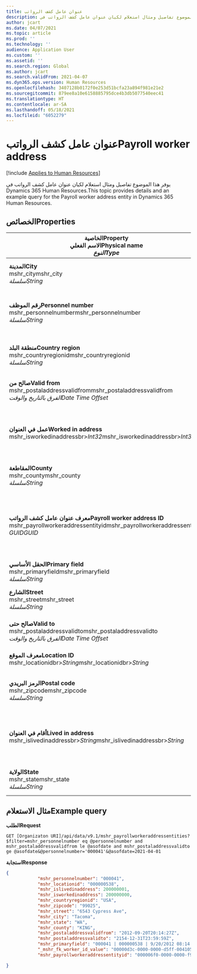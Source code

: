 ```yaml
---
title: عنوان عامل كشف الرواتب
description: يوفر هذا الموضوع تفاصيل ومثال استعلام لكيان عنوان عامل كشف الرواتب في Dynamics 365 Human Resources.
author: jcart
ms.date: 04/07/2021
ms.topic: article
ms.prod: ''
ms.technology: ''
audience: Application User
ms.custom: ''
ms.assetid: ''
ms.search.region: Global
ms.author: jcart
ms.search.validFrom: 2021-04-07
ms.dyn365.ops.version: Human Resources
ms.openlocfilehash: 3407128b0172f0e253d51bcfa23a894f981e21e2
ms.sourcegitcommit: 879ee8a10e6158885795dce4b3db5077540eec41
ms.translationtype: HT
ms.contentlocale: ar-SA
ms.lasthandoff: 05/18/2021
ms.locfileid: "6052279"
---
```

# <a name="payroll-worker-address"></a><span data-ttu-id="3e14f-103">عنوان عامل كشف الرواتب</span><span class="sxs-lookup"><span data-stu-id="3e14f-103">Payroll worker address</span></span>

[!include [Applies to Human Resources](../includes/applies-to-hr.md)]

<span data-ttu-id="3e14f-104">يوفر هذا الموضوع تفاصيل ومثال استعلام لكيان عنوان عامل كشف الرواتب في Dynamics 365 Human Resources.</span><span class="sxs-lookup"><span data-stu-id="3e14f-104">This topic provides details and an example query for the Payroll worker address entity in Dynamics 365 Human Resources.</span></span>

## <a name="properties"></a><span data-ttu-id="3e14f-105">الخصائص</span><span class="sxs-lookup"><span data-stu-id="3e14f-105">Properties</span></span>

| <span data-ttu-id="3e14f-106">الخاصية</span><span class="sxs-lookup"><span data-stu-id="3e14f-106">Property</span></span><br><span data-ttu-id="3e14f-107">**الاسم الفعلي**</span><span class="sxs-lookup"><span data-stu-id="3e14f-107">**Physical name**</span></span><br><span data-ttu-id="3e14f-108">**_النوع_**</span><span class="sxs-lookup"><span data-stu-id="3e14f-108">**_Type_**</span></span> | <span data-ttu-id="3e14f-109">استخدام</span><span class="sxs-lookup"><span data-stu-id="3e14f-109">Use</span></span> | <span data-ttu-id="3e14f-110">الوصف</span><span class="sxs-lookup"><span data-stu-id="3e14f-110">Description</span></span> |
| --- | --- | --- |
| <span data-ttu-id="3e14f-111">**المدينة**</span><span class="sxs-lookup"><span data-stu-id="3e14f-111">**City**</span></span><br><span data-ttu-id="3e14f-112">mshr_city</span><span class="sxs-lookup"><span data-stu-id="3e14f-112">mshr_city</span></span><br><span data-ttu-id="3e14f-113">*سلسلة*</span><span class="sxs-lookup"><span data-stu-id="3e14f-113">*String*</span></span> | <span data-ttu-id="3e14f-114">للقراءة فقط</span><span class="sxs-lookup"><span data-stu-id="3e14f-114">Read-only</span></span><br><span data-ttu-id="3e14f-115">مطلوب</span><span class="sxs-lookup"><span data-stu-id="3e14f-115">Required</span></span> | <span data-ttu-id="3e14f-116">المدينة المحددة للعنوان.</span><span class="sxs-lookup"><span data-stu-id="3e14f-116">The city defined for the address.</span></span>   |
| <span data-ttu-id="3e14f-117">**رقم الموظف**</span><span class="sxs-lookup"><span data-stu-id="3e14f-117">**Personnel number**</span></span><br><span data-ttu-id="3e14f-118">mshr_personnelnumber</span><span class="sxs-lookup"><span data-stu-id="3e14f-118">mshr_personnelnumber</span></span><br><span data-ttu-id="3e14f-119">*سلسلة*</span><span class="sxs-lookup"><span data-stu-id="3e14f-119">*String*</span></span> | <span data-ttu-id="3e14f-120">للقراءة فقط</span><span class="sxs-lookup"><span data-stu-id="3e14f-120">Read-only</span></span><br><span data-ttu-id="3e14f-121">مطلوب</span><span class="sxs-lookup"><span data-stu-id="3e14f-121">Required</span></span> | <span data-ttu-id="3e14f-122">رقم الموظف الفريد الخاص بالموظف.</span><span class="sxs-lookup"><span data-stu-id="3e14f-122">The employee's unique personnel number.</span></span>  |
| <span data-ttu-id="3e14f-123">**منطقة البلد**</span><span class="sxs-lookup"><span data-stu-id="3e14f-123">**Country region**</span></span><br><span data-ttu-id="3e14f-124">mshr_countryregionid</span><span class="sxs-lookup"><span data-stu-id="3e14f-124">mshr_countryregionid</span></span><br><span data-ttu-id="3e14f-125">*سلسلة*</span><span class="sxs-lookup"><span data-stu-id="3e14f-125">*String*</span></span> | <span data-ttu-id="3e14f-126">للقراءة فقط</span><span class="sxs-lookup"><span data-stu-id="3e14f-126">Read-only</span></span><br><span data-ttu-id="3e14f-127">مطلوب</span><span class="sxs-lookup"><span data-stu-id="3e14f-127">Required</span></span> | <span data-ttu-id="3e14f-128">منطقة البلد المحددة للعنوان.</span><span class="sxs-lookup"><span data-stu-id="3e14f-128">The country region defined for the address</span></span>  |
| <span data-ttu-id="3e14f-129">**صالح من**</span><span class="sxs-lookup"><span data-stu-id="3e14f-129">**Valid from**</span></span><br><span data-ttu-id="3e14f-130">mshr_postaladdressvalidfrom</span><span class="sxs-lookup"><span data-stu-id="3e14f-130">mshr_postaladdressvalidfrom</span></span><br><span data-ttu-id="3e14f-131">*الفرق بالتاريخ والوقت*</span><span class="sxs-lookup"><span data-stu-id="3e14f-131">*Date Time Offset*</span></span> | <span data-ttu-id="3e14f-132">للقراءة فقط</span><span class="sxs-lookup"><span data-stu-id="3e14f-132">Read-only</span></span> <br><span data-ttu-id="3e14f-133">مطلوب</span><span class="sxs-lookup"><span data-stu-id="3e14f-133">Required</span></span> | <span data-ttu-id="3e14f-134">تاريخ بدء صلاحية العنوان.</span><span class="sxs-lookup"><span data-stu-id="3e14f-134">The date the address is valid from.</span></span> |
| <span data-ttu-id="3e14f-135">**عمل في العنوان**</span><span class="sxs-lookup"><span data-stu-id="3e14f-135">**Worked in address**</span></span><br><span data-ttu-id="3e14f-136">mshr_isworkedinaddressbr>*Int32*</span><span class="sxs-lookup"><span data-stu-id="3e14f-136">mshr_isworkedinaddressbr>*Int32*</span></span> | <span data-ttu-id="3e14f-137">للقراءة فقط</span><span class="sxs-lookup"><span data-stu-id="3e14f-137">Read-only</span></span><br><span data-ttu-id="3e14f-138">مطلوب</span><span class="sxs-lookup"><span data-stu-id="3e14f-138">Required</span></span> | <span data-ttu-id="3e14f-139">الإشارة إلى ما إذا كان العنوان هو المكان الذي يعمل به الموظف.</span><span class="sxs-lookup"><span data-stu-id="3e14f-139">Denotes if the address is where the employee works.</span></span> |
| <span data-ttu-id="3e14f-140">**المقاطعة**</span><span class="sxs-lookup"><span data-stu-id="3e14f-140">**County**</span></span><br><span data-ttu-id="3e14f-141">mshr_county</span><span class="sxs-lookup"><span data-stu-id="3e14f-141">mshr_county</span></span><br><span data-ttu-id="3e14f-142">*سلسلة*</span><span class="sxs-lookup"><span data-stu-id="3e14f-142">*String*</span></span> | <span data-ttu-id="3e14f-143">للقراءة فقط</span><span class="sxs-lookup"><span data-stu-id="3e14f-143">Read-only</span></span><br><span data-ttu-id="3e14f-144">مطلوب</span><span class="sxs-lookup"><span data-stu-id="3e14f-144">Required</span></span> | <span data-ttu-id="3e14f-145">البلد المحدد للعنوان.</span><span class="sxs-lookup"><span data-stu-id="3e14f-145">The county defined for the address.</span></span>  |
| <span data-ttu-id="3e14f-146">**معرف عنوان عامل كشف الرواتب**</span><span class="sxs-lookup"><span data-stu-id="3e14f-146">**Payroll worker address ID**</span></span><br><span data-ttu-id="3e14f-147">mshr_payrollworkeraddressentityid</span><span class="sxs-lookup"><span data-stu-id="3e14f-147">mshr_payrollworkeraddressentityid</span></span><br><span data-ttu-id="3e14f-148">*GUID*</span><span class="sxs-lookup"><span data-stu-id="3e14f-148">*GUID*</span></span> | <span data-ttu-id="3e14f-149">مطلوب</span><span class="sxs-lookup"><span data-stu-id="3e14f-149">Required</span></span><br><span data-ttu-id="3e14f-150">النظام منشأ</span><span class="sxs-lookup"><span data-stu-id="3e14f-150">System generated</span></span> | <span data-ttu-id="3e14f-151">قيمة معرف GUID منشأ بواسطة النظام لتعريف العنوان بشكل فريد.</span><span class="sxs-lookup"><span data-stu-id="3e14f-151">A system-generated GUID value to uniquely identify the address.</span></span>  |
| <span data-ttu-id="3e14f-152">**الحقل الأساسي**</span><span class="sxs-lookup"><span data-stu-id="3e14f-152">**Primary field**</span></span><br><span data-ttu-id="3e14f-153">mshr_primaryfield</span><span class="sxs-lookup"><span data-stu-id="3e14f-153">mshr_primaryfield</span></span><br><span data-ttu-id="3e14f-154">*سلسلة*</span><span class="sxs-lookup"><span data-stu-id="3e14f-154">*String*</span></span> | <span data-ttu-id="3e14f-155">للقراءة فقط</span><span class="sxs-lookup"><span data-stu-id="3e14f-155">Read-only</span></span><br><span data-ttu-id="3e14f-156">مطلوب</span><span class="sxs-lookup"><span data-stu-id="3e14f-156">Required</span></span> |  |
| <span data-ttu-id="3e14f-157">**الشارع**</span><span class="sxs-lookup"><span data-stu-id="3e14f-157">**Street**</span></span><br><span data-ttu-id="3e14f-158">mshr_street</span><span class="sxs-lookup"><span data-stu-id="3e14f-158">mshr_street</span></span><br><span data-ttu-id="3e14f-159">*سلسلة*</span><span class="sxs-lookup"><span data-stu-id="3e14f-159">*String*</span></span> | <span data-ttu-id="3e14f-160">للقراءة فقط</span><span class="sxs-lookup"><span data-stu-id="3e14f-160">Read-only</span></span><br><span data-ttu-id="3e14f-161">مطلوب</span><span class="sxs-lookup"><span data-stu-id="3e14f-161">Required</span></span> | <span data-ttu-id="3e14f-162">الشارع المحدد للعنوان.</span><span class="sxs-lookup"><span data-stu-id="3e14f-162">The street defined for the address.</span></span> |
| <span data-ttu-id="3e14f-163">**صالح حتى**</span><span class="sxs-lookup"><span data-stu-id="3e14f-163">**Valid to**</span></span><br><span data-ttu-id="3e14f-164">mshr_postaladdressvalidto</span><span class="sxs-lookup"><span data-stu-id="3e14f-164">mshr_postaladdressvalidto</span></span><br><span data-ttu-id="3e14f-165">*الفرق بالتاريخ والوقت*</span><span class="sxs-lookup"><span data-stu-id="3e14f-165">*Date Time Offset*</span></span> | <span data-ttu-id="3e14f-166">للقراءة فقط</span><span class="sxs-lookup"><span data-stu-id="3e14f-166">Read-only</span></span> <br><span data-ttu-id="3e14f-167">مطلوب</span><span class="sxs-lookup"><span data-stu-id="3e14f-167">Required</span></span> | <span data-ttu-id="3e14f-168">تاريخ انتهاء صلاحية العنوان.</span><span class="sxs-lookup"><span data-stu-id="3e14f-168">The date the address is valid to.</span></span>  |
| <span data-ttu-id="3e14f-169">**معرف الموقع**</span><span class="sxs-lookup"><span data-stu-id="3e14f-169">**Location ID**</span></span><br><span data-ttu-id="3e14f-170">mshr_locationidbr>*String*</span><span class="sxs-lookup"><span data-stu-id="3e14f-170">mshr_locationidbr>*String*</span></span> | <span data-ttu-id="3e14f-171">للقراءة فقط</span><span class="sxs-lookup"><span data-stu-id="3e14f-171">Read-only</span></span> <br><span data-ttu-id="3e14f-172">مطلوب</span><span class="sxs-lookup"><span data-stu-id="3e14f-172">Required</span></span> | <span data-ttu-id="3e14f-173">المعرف الخاص بالعنوان.</span><span class="sxs-lookup"><span data-stu-id="3e14f-173">The ID for the address.</span></span>  |
| <span data-ttu-id="3e14f-174">**الرمز البريدي**</span><span class="sxs-lookup"><span data-stu-id="3e14f-174">**Postal code**</span></span><br><span data-ttu-id="3e14f-175">mshr_zipcode</span><span class="sxs-lookup"><span data-stu-id="3e14f-175">mshr_zipcode</span></span><br><span data-ttu-id="3e14f-176">*سلسلة*</span><span class="sxs-lookup"><span data-stu-id="3e14f-176">*String*</span></span> | <span data-ttu-id="3e14f-177">للقراءة فقط</span><span class="sxs-lookup"><span data-stu-id="3e14f-177">Read-only</span></span> <br><span data-ttu-id="3e14f-178">مطلوب</span><span class="sxs-lookup"><span data-stu-id="3e14f-178">Required</span></span> |<span data-ttu-id="3e14f-179">رقم التعريف المحدد للموظف.</span><span class="sxs-lookup"><span data-stu-id="3e14f-179">The identification number defined for the employee.</span></span>  |
| <span data-ttu-id="3e14f-180">**أقام في العنوان**</span><span class="sxs-lookup"><span data-stu-id="3e14f-180">**Lived in address**</span></span><br><span data-ttu-id="3e14f-181">mshr_islivedinaddressbr>*String*</span><span class="sxs-lookup"><span data-stu-id="3e14f-181">mshr_islivedinaddressbr>*String*</span></span> | <span data-ttu-id="3e14f-182">للقراءة فقط</span><span class="sxs-lookup"><span data-stu-id="3e14f-182">Read-only</span></span><br><span data-ttu-id="3e14f-183">مطلوب</span><span class="sxs-lookup"><span data-stu-id="3e14f-183">Required</span></span> | <span data-ttu-id="3e14f-184">الإشارة إلى ما إذا كان العنوان هو المكان الذي يقيم فيه الموظف.</span><span class="sxs-lookup"><span data-stu-id="3e14f-184">Denotes if the address is where the employee lives.</span></span> |
| <span data-ttu-id="3e14f-185">**الولاية**</span><span class="sxs-lookup"><span data-stu-id="3e14f-185">**State**</span></span><br><span data-ttu-id="3e14f-186">mshr_state</span><span class="sxs-lookup"><span data-stu-id="3e14f-186">mshr_state</span></span><br><span data-ttu-id="3e14f-187">*سلسلة*</span><span class="sxs-lookup"><span data-stu-id="3e14f-187">*String*</span></span> | <span data-ttu-id="3e14f-188">للقراءة فقط</span><span class="sxs-lookup"><span data-stu-id="3e14f-188">Read-only</span></span><br><span data-ttu-id="3e14f-189">مطلوب</span><span class="sxs-lookup"><span data-stu-id="3e14f-189">Required</span></span> | <span data-ttu-id="3e14f-190">الولاية المحددة للعنوان.</span><span class="sxs-lookup"><span data-stu-id="3e14f-190">The state defined for the address.</span></span>  |

## <a name="example-query"></a><span data-ttu-id="3e14f-191">مثال الاستعلام</span><span class="sxs-lookup"><span data-stu-id="3e14f-191">Example query</span></span>

<span data-ttu-id="3e14f-192">**الطلب**</span><span class="sxs-lookup"><span data-stu-id="3e14f-192">**Request**</span></span>

```http
GET [Organizaton URI]/api/data/v9.1/mshr_payrollworkeraddressentities?$filter=mshr_personnelnumber eq @personnelnumber and mshr_postaladdressvalidfrom le @asofdate and mshr_postaladdressvalidto ge @asofdate&@personnelnumber='000041'&@asofdate=2021-04-01
```

<span data-ttu-id="3e14f-193">**استجابة**</span><span class="sxs-lookup"><span data-stu-id="3e14f-193">**Response**</span></span>

```json
{
            "mshr_personnelnumber": "000041",
            "mshr_locationid": "000000538",
            "mshr_islivedinaddress": 200000001,
            "mshr_isworkedinaddress": 200000000,
            "mshr_countryregionid": "USA",
            "mshr_zipcode": "99025",
            "mshr_street": "6543 Cypress Ave",
            "mshr_city": "Tacoma",
            "mshr_state": "WA",
            "mshr_county": "KING",
            "mshr_postaladdressvalidfrom": "2012-09-20T20:14:27Z",
            "mshr_postaladdressvalidto": "2154-12-31T23:59:59Z",
            "mshr_primaryfield": "000041 | 000000538 | 9/20/2012 08:14:27 pm",
            "_mshr_fk_worker_id_value": "00000d3c-0000-0000-d5ff-004105000000",
            "mshr_payrollworkeraddressentityid": "000006f0-0000-0000-f90f-014105000000"

}
```
